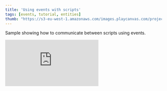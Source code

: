 ```yaml
---
title: 'Using events with scripts'
tags: [events, tutorial, entities]
thumb: "https://s3-eu-west-1.amazonaws.com/images.playcanvas.com/projects/12/437673/ED3EC5-image-75.jpg"
---
```


Sample showing how to communicate between scripts using events.

<div className="iframe-container">
    <iframe loading="lazy" src="https://playcanv.as/p/HXrtITkb/" title="Using events with scripts" webkitallowfullscreen="true" mozallowfullscreen="true" allow="autoplay" allowfullscreen="true" allowvr="" scrolling="no" frameborder="0" />
</div>
